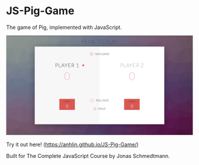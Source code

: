 # JS-Pig-Game
The game of Pig, implemented with JavaScript.

![Screenshot](screenshot.png "What the game looks like!")

Try it out here! (https://anhlin.github.io/JS-Pig-Game/)

Built for The Complete JavaScript Course by Jonas Schmedtmann.

